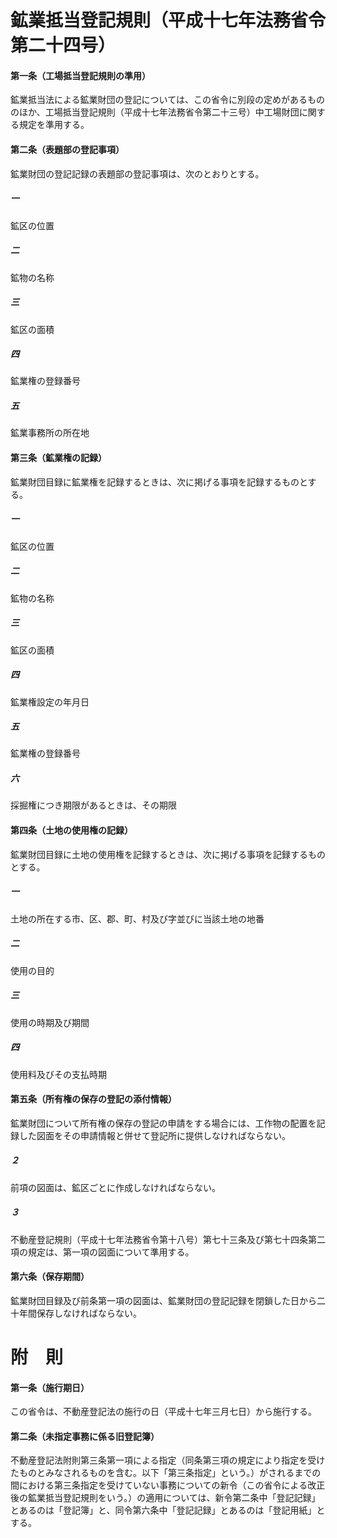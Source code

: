 # 鉱業抵当登記規則（平成十七年法務省令第二十四号）
#### 第一条（工場抵当登記規則の準用）
鉱業抵当法による鉱業財団の登記については、この省令に別段の定めがあるもののほか、工場抵当登記規則（平成十七年法務省令第二十三号）中工場財団に関する規定を準用する。
#### 第二条（表題部の登記事項）
鉱業財団の登記記録の表題部の登記事項は、次のとおりとする。
##### 一
鉱区の位置
##### 二
鉱物の名称
##### 三
鉱区の面積
##### 四
鉱業権の登録番号
##### 五
鉱業事務所の所在地
#### 第三条（鉱業権の記録）
鉱業財団目録に鉱業権を記録するときは、次に掲げる事項を記録するものとする。
##### 一
鉱区の位置
##### 二
鉱物の名称
##### 三
鉱区の面積
##### 四
鉱業権設定の年月日
##### 五
鉱業権の登録番号
##### 六
採掘権につき期限があるときは、その期限
#### 第四条（土地の使用権の記録）
鉱業財団目録に土地の使用権を記録するときは、次に掲げる事項を記録するものとする。
##### 一
土地の所在する市、区、郡、町、村及び字並びに当該土地の地番
##### 二
使用の目的
##### 三
使用の時期及び期間
##### 四
使用料及びその支払時期
#### 第五条（所有権の保存の登記の添付情報）
鉱業財団について所有権の保存の登記の申請をする場合には、工作物の配置を記録した図面をその申請情報と併せて登記所に提供しなければならない。
##### ２
前項の図面は、鉱区ごとに作成しなければならない。
##### ３
不動産登記規則（平成十七年法務省令第十八号）第七十三条及び第七十四条第二項の規定は、第一項の図面について準用する。
#### 第六条（保存期間）
鉱業財団目録及び前条第一項の図面は、鉱業財団の登記記録を閉鎖した日から二十年間保存しなければならない。
# 附　則
#### 第一条（施行期日）
この省令は、不動産登記法の施行の日（平成十七年三月七日）から施行する。
#### 第二条（未指定事務に係る旧登記簿）
不動産登記法附則第三条第一項による指定（同条第三項の規定により指定を受けたものとみなされるものを含む。以下「第三条指定」という。）がされるまでの間における第三条指定を受けていない事務についての新令（この省令による改正後の鉱業抵当登記規則をいう。）の適用については、新令第二条中「登記記録」とあるのは「登記簿」と、同令第六条中「登記記録」とあるのは「登記用紙」とする。
